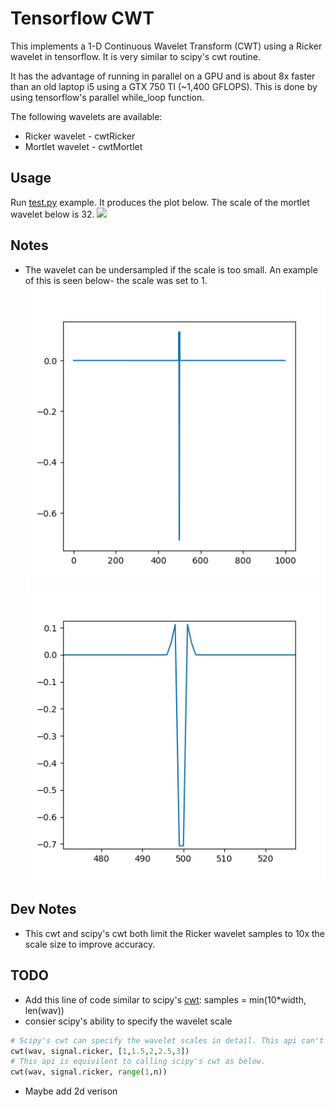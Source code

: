 # Tensorflow CWT
This implements a 1-D Continuous Wavelet Transform (CWT) using a Ricker wavelet in tensorflow. It is very similar to scipy's cwt routine.

It has the advantage of running in parallel on a GPU and is about 8x faster than an old laptop i5 using a GTX 750 TI (~1,400 GFLOPS). This is done by using tensorflow's parallel while_loop function.

The following wavelets are available:
* Ricker wavelet - cwtRicker
* Mortlet wavelet - cwtMortlet

## Usage
Run [test.py](https://github.com/nickgeoca/cwt-tensorflow/blob/master/test.py) example. It produces the plot below. The scale of the mortlet wavelet below is 32. 
![](https://github.com/nickgeoca/cwt-tensorflow/blob/master/mortletCWT.png)

## Notes
* The wavelet can be undersampled if the scale is too small. An example of this is seen below- the scale was set to 1. 
![](undersampled-wavelet-p1.png)![](undersampled-wavelet-p2.png)

## Dev Notes
* This cwt and scipy's cwt both limit the Ricker wavelet samples to 10x the scale size to improve accuracy. 

## TODO
* Add this line of code similar to scipy's [cwt](https://github.com/scipy/scipy/blob/63bcdc4eeafa59553c00e44343dbb38380bd9d45/scipy/signal/wavelets.py#L362): samples = min(10*width, len(wav))
* consier scipy's ability to specify the wavelet scale
```python
# Scipy's cwt can specify the wavelet scales in detail. This api can't do that.
cwt(wav, signal.ricker, [1,1.5,2,2.5,3])
# This api is equivilent to calling scipy's cwt as below.
cwt(wav, signal.ricker, range(1,n))
```
* Maybe add 2d verison
